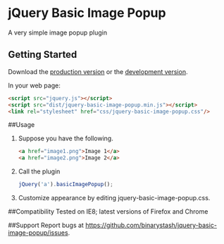 # jQuery Basic Image Popup

A very simple image popup plugin

## Getting Started

Download the [production version][min] or the [development version][max].

[min]: https://raw.githubusercontent.com/binarystash/jquery-jquery-basic-image-popup/master/dist/jquery.jquery-basic-image-popup.min.js
[max]: https://raw.githubusercontent.com/binarystash/jquery-jquery-basic-image-popup/master/dist/jquery.jquery-basic-image-popup.js

In your web page:

```html
<script src="jquery.js"></script>
<script src="dist/jquery-basic-image-popup.min.js"></script>
<link rel="stylesheet" href="css/jquery-basic-image-popup.css"/>
```

##Usage

1. Suppose you have the following.

	```html
	<a href="image1.png">Image 1</a>
	<a href="image2.png">Image 2</a>
    ```
	
2. Call the plugin

	```javascript
	jQuery('a').basicImagePopup();
	```
	
3. Customize appearance by editing jquery-basic-image-popup.css.

##Compatibility
Tested on IE8; latest versions of Firefox and Chrome

##Support
Report bugs at https://github.com/binarystash/jquery-basic-image-popup/issues.
